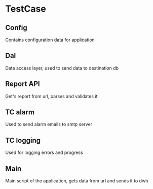 # TestCase

## Config
Contains configuration data for application

## Dal
Data access layer, used to send data to destination db

## Report API
Get's report from url, parses and validates it

## TC alarm
Used to send alarm emails to smtp server

## TC logging
Used for logging errors and progress

## Main
Main script of the application, gets data from url and sends it to dwh
